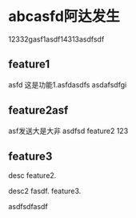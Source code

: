 # abcasfd阿达发生
12332gasf1asdf14313asdfsdf
## feature1
asfd
这是功能1.asfdasdfs
asdafsdfgi
## feature2asf
asf发送大是大非
asdfsd feature2
123
## feature3

desc feature2.

desc2 fasdf. feature3.

asdfsdfasdf